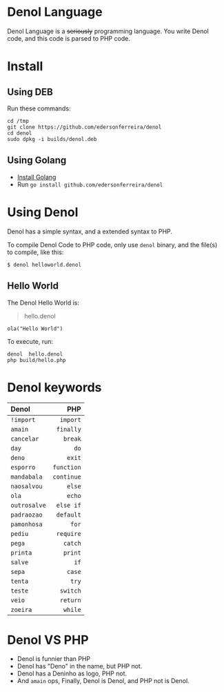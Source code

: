 # Denol Language

Denol Language is a ~~seriously~~ programming language. You write Denol code, and this code is parsed to PHP code.

# Install

## Using DEB

Run these commands:

```
cd /tmp
git clone https://github.com/edersonferreira/denol
cd denol
sudo dpkg -i builds/denol.deb
```

## Using Golang

- [Install Golang](https://golang.org/)
- Run `go install github.com/edersonferreira/denol`

# Using Denol

Denol has a simple syntax, and a extended syntax to PHP.

To compile Denol Code to PHP code, only use `denol` binary, and the file(s) to compile, like this:

```
$ denol helloworld.denol
```

## Hello World

The Denol Hello World is:

> hello.denol

```
ola("Hello World")
```

To execute, run:

```
denol  hello.denol
php build/hello.php
```

# Denol keywords

| Denol        |        PHP |
| :----------- | ---------: |
| `!import`    |   `import` |
| `amain`      |  `finally` |
| `cancelar`   |    `break` |
| `day`        |       `do` |
| `deno`       |     `exit` |
| `esporro`    | `function` |
| `mandabala`  | `continue` |
| `naosalvou`  |     `else` |
| `ola`        |     `echo` |
| `outrosalve` |  `else if` |
| `padraozao`  |  `default` |
| `pamonhosa`  |      `for` |
| `pediu`      |  `require` |
| `pega`       |    `catch` |
| `printa`     |    `print` |
| `salve`      |       `if` |
| `sepa`       |     `case` |
| `tenta`      |      `try` |
| `teste`      |   `switch` |
| `veio`       |   `return` |
| `zoeira`     |    `while` |

# Denol VS PHP

- Denol is funnier than PHP
- Denol has "Deno" in the name, but PHP not.
- Denol has a Deninho as logo, PHP not.
- And `amain` ops, Finally, Denol is Denol, and PHP not is Denol.

